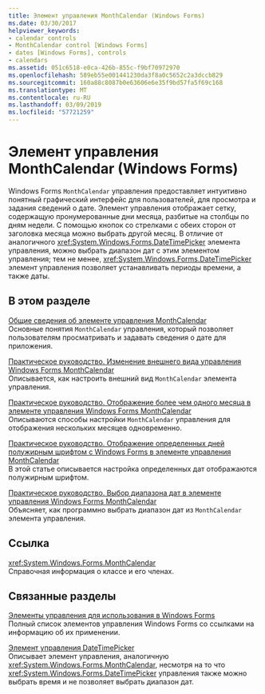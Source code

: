 ```yaml
---
title: Элемент управления MonthCalendar (Windows Forms)
ms.date: 03/30/2017
helpviewer_keywords:
- calendar controls
- MonthCalendar control [Windows Forms]
- dates [Windows Forms], controls
- calendars
ms.assetid: 051c6518-e0ca-426b-855c-f9bf70972970
ms.openlocfilehash: 589eb55e001441230da3f8a0c5652c2a3dccb829
ms.sourcegitcommit: 160a88c8087b0e63606e6e35f9bd57fa5f69c168
ms.translationtype: MT
ms.contentlocale: ru-RU
ms.lasthandoff: 03/09/2019
ms.locfileid: "57721259"
---
```

# <a name="monthcalendar-control-windows-forms"></a>Элемент управления MonthCalendar (Windows Forms)
Windows Forms `MonthCalendar` управления предоставляет интуитивно понятный графический интерфейс для пользователей, для просмотра и задания сведений о дате. Элемент управления отображает сетку, содержащую пронумерованные дни месяца, разбитые на столбцы по дням недели. С помощью кнопок со стрелками с обеих сторон от заголовка месяца можно выбрать другой месяц. В отличие от аналогичного <xref:System.Windows.Forms.DateTimePicker> элемента управления, можно выбрать диапазон дат с этим элементом управления; тем не менее, <xref:System.Windows.Forms.DateTimePicker> элемент управления позволяет устанавливать периоды времени, а также даты.  
  
## <a name="in-this-section"></a>В этом разделе  
 [Общие сведения об элементе управления MonthCalendar](monthcalendar-control-overview-windows-forms.md)  
 Основные понятия `MonthCalendar` управления, который позволяет пользователям просматривать и задавать сведения о дате для приложения.  
  
 [Практическое руководство. Изменение внешнего вида управления Windows Forms MonthCalendar](how-to-change-monthcalendar-control-appearance.md)  
 Описывается, как настроить внешний вид `MonthCalendar` элемента управления.  
  
 [Практическое руководство. Отображение более чем одного месяца в элементе управления Windows Forms MonthCalendar](display-more-than-one-month-wf-monthcalendar-control.md)  
 Описываются способы настройки `MonthCalendar` управления для отображения нескольких месяцев одновременно.  
  
 [Практическое руководство. Отображение определенных дней полужирным шрифтом с Windows Forms в элементе управления MonthCalendar](display-specific-days-in-bold-with-wf-monthcalendar-control.md)  
 В этой статье описывается настройка определенных дат отображаются полужирным шрифтом.  
  
 [Практическое руководство. Выбор диапазона дат в элементе управления Windows Forms MonthCalendar](how-to-select-a-range-of-dates-in-the-windows-forms-monthcalendar-control.md)  
 Объясняет, как программно выбрать диапазон дат из `MonthCalendar` элемента управления.  
  
## <a name="reference"></a>Ссылка  
 <xref:System.Windows.Forms.MonthCalendar>  
 Справочная информация о классе и его членах.  
  
## <a name="related-sections"></a>Связанные разделы  
 [Элементы управления для использования в Windows Forms](controls-to-use-on-windows-forms.md)  
 Полный список элементов управления Windows Forms со ссылками на информацию об их применении.  
  
 [Элемент управления DateTimePicker](datetimepicker-control-windows-forms.md)  
 Описывает элемент управления, аналогичную <xref:System.Windows.Forms.MonthCalendar>, несмотря на то что <xref:System.Windows.Forms.DateTimePicker> управления также можно выбрать время и не позволяет выбрать диапазон дат.

